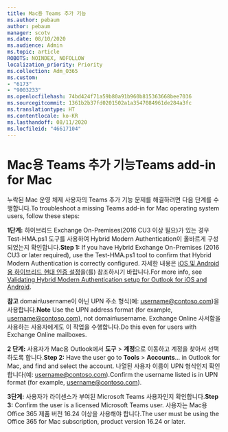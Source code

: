 ```yaml
---
title: Mac용 Teams 추가 기능
ms.author: pebaum
author: pebaum
manager: scotv
ms.date: 08/10/2020
ms.audience: Admin
ms.topic: article
ROBOTS: NOINDEX, NOFOLLOW
localization_priority: Priority
ms.collection: Adm_O365
ms.custom:
- "6173"
- "9003233"
ms.openlocfilehash: 74bd424f71a59b80a91b960b815363668bee7036
ms.sourcegitcommit: 1361b2b37fd0201502a1a3547084961de284a3fc
ms.translationtype: HT
ms.contentlocale: ko-KR
ms.lasthandoff: 08/11/2020
ms.locfileid: "46617104"
---
```

# <a name="teams-add-in-for-mac"></a><span data-ttu-id="c6a06-102">Mac용 Teams 추가 기능</span><span class="sxs-lookup"><span data-stu-id="c6a06-102">Teams add-in for Mac</span></span>

<span data-ttu-id="c6a06-103">누락된 Mac 운영 체제 사용자의 Teams 추가 기능 문제를 해결하려면 다음 단계를 수행합니다.</span><span class="sxs-lookup"><span data-stu-id="c6a06-103">To troubleshoot a missing Teams add-in for Mac operating system users, follow these steps:</span></span>

<span data-ttu-id="c6a06-104">**1단계:** 하이브리드 Exchange On-Premises(2016 CU3  이상 필요)가 있는 경우 Test-HMA.ps1 도구를 사용하여 Hybrid Modern Authentication이 올바르게 구성되었는지 확인합니다.</span><span class="sxs-lookup"><span data-stu-id="c6a06-104">**Step 1:** If you have Hybrid Exchange On-Premises (2016 CU3 or later required), use the Test-HMA.ps1 tool to confirm that Hybrid Modern Authentication is correctly configured.</span></span> <span data-ttu-id="c6a06-105">자세한 내용은 [iOS 및 Android용 하이브리드 현대 인증 설정](https://aka.ms/AA980zq)을(를) 참조하시기 바랍니다.</span><span class="sxs-lookup"><span data-stu-id="c6a06-105">For more info, see [Validating Hybrid Modern Authentication setup for Outlook for iOS and Android](https://aka.ms/AA980zq).</span></span>  

<span data-ttu-id="c6a06-106">**참고** domain\username이 아닌 UPN 주소 형식(예: [username@contoso.com](mailto:username@contoso.com))을 사용합니다.</span><span class="sxs-lookup"><span data-stu-id="c6a06-106">**Note** Use the UPN address format (for example, [username@contoso.com](mailto:username@contoso.com)), not domain\username.</span></span> <span data-ttu-id="c6a06-107">Exchange Online 사서함을 사용하는 사용자에게도 이 작업을 수행합니다.</span><span class="sxs-lookup"><span data-stu-id="c6a06-107">Do this even for users with Exchange Online mailboxes.</span></span>

<span data-ttu-id="c6a06-108">**2 단계:** 사용자가 Mac용 Outlook에서 **도구** > **계정**으로 이동하고 계정을 찾아서 선택하도록 합니다.</span><span class="sxs-lookup"><span data-stu-id="c6a06-108">**Step 2:** Have the user go to **Tools** > **Accounts**... in Outlook for Mac, and find and select the account.</span></span> <span data-ttu-id="c6a06-109">나열된 사용자 이름이 UPN 형식인지 확인합니다(예: [username@contoso.com](mailto:username@contoso.com)).</span><span class="sxs-lookup"><span data-stu-id="c6a06-109">Confirm the username listed is in UPN format (for example, [username@contoso.com](mailto:username@contoso.com)).</span></span>

<span data-ttu-id="c6a06-110">**3단계:** 사용자가 라이센스가 부여된 Microsoft Teams 사용자인지 확인합니다.</span><span class="sxs-lookup"><span data-stu-id="c6a06-110">**Step 3:** Confirm the user is a licensed Microsoft Teams user.</span></span> <span data-ttu-id="c6a06-111">사용자는 Mac용 Office 365 제품 버전 16.24 이상을 사용해야 합니다.</span><span class="sxs-lookup"><span data-stu-id="c6a06-111">The user must be using the Office 365 for Mac subscription, product version 16.24 or later.</span></span>